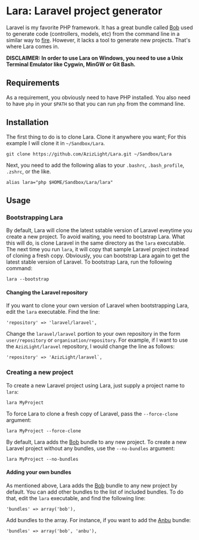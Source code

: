 Lara: Laravel project generator
===============================

Laravel is my favorite PHP framework. It has a great bundle called
[Bob](http://bundles.laravel.com/bundle/bob) used to generate code
(controllers, models, etc) from the command line in a similar way to
[fire](https://github.com/AzizLight/fire). However, it lacks a tool to
generate new projects. That's where Lara comes in.

**DISCLAIMER: In order to use Lara on Windows, you need to use a Unix
Terminal Emulator like Cygwin, MinGW or Git Bash.**

Requirements
------------

As a requirement, you obviously need to have PHP installed. You also
need to have `php` in your `$PATH` so that you can run `php` from the
command line.

Installation
------------

The first thing to do is to clone Lara. Clone it anywhere you want; For
this example I will clone it in `~/Sandbox/Lara`.

    git clone https://github.com/AzizLight/Lara.git ~/Sandbox/Lara

Next, you need to add the following alias to your `.bashrc`,
`.bash_profile`, `.zshrc`, or the like.

    alias lara="php $HOME/Sandbox/Lara/lara"

Usage
-----

### Bootstrapping Lara

By default, Lara will clone the latest sstable version of Laravel eveytime
you create a new project. To avoid waiting, you need to bootstrap Lara.
What this will do, is clone Laravel in the same directory as the `lara`
executable. The next time you run `lara`, it will copy that sample Laravel
project instead of cloning a fresh copy. Obviously, you can bootstrap Lara
again to get the latest stable version of Laravel. To bootstrap Lara, run
the following command:

    lara --bootstrap

#### Changing the Laravel repository

If you want to clone your own version of Laravel when bootstrapping Lara,
edit the `lara` executable. Find the line:

    'repository' => 'laravel/laravel',

Change the `laravel/laravel` portion to your own repository in the form
`user/repository` or `organisation/repository`. For example, if I want to
use the `AzizLight/laravel` repository, I would change the line as follows:

    'repository' => 'AzizLight/laravel`,

### Creating a new project

To create a new Laravel project using Lara, just supply a project name to
`lara`:

    lara MyProject

To force Lara to clone a fresh copy of Laravel, pass the `--force-clone`
argument:

    lara MyProject --force-clone

By default, Lara adds the [Bob](http://bundles.laravel.com/bundle/bob)
bundle to any new project. To create a new Laravel project without any
bundles, use the `--no-bundles` argument:

    lara MyProject --no-bundles

#### Adding your own bundles

As mentioned above, Lara adds the [Bob](http://bundles.laravel.com/bundle/bob)
bundle to any new project by default. You can add other bundles to the list
of included bundles. To do that, edit the `lara` executable, and find the
following line:

    'bundles' => array('bob'),

Add bundles to the array. For instance, if you want to add the
[Anbu](http://bundles.laravel.com/bundle/anbu) bundle:

    'bundles' => array('bob', 'anbu'),